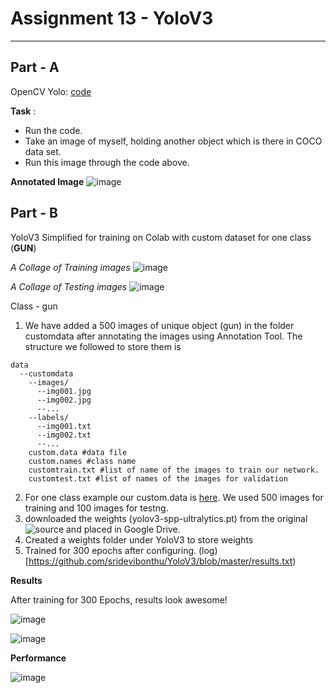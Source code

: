 # Assignment 13 - YoloV3
________

## Part - A
OpenCV Yolo: [code](https://github.com/sridevibonthu/EVA/blob/master/S13/EVA4_S13_Task1_OPENCV_YOLO.ipynb)

**Task** : 
* Run the code.
* Take an image of myself, holding another object which is there in COCO data set.
* Run this image through the code above. 

**Annotated Image**
![image](https://github.com/sridevibonthu/EVA/blob/master/S13/annotated_sridevi.png)


## Part - B
YoloV3 Simplified for training on Colab with custom dataset for one class (**GUN**)

_A Collage of Training images_
![image](https://github.com/sridevibonthu/YoloV3/blob/master/train_batch0.png)

_A Collage of Testing images_
![image](https://github.com/sridevibonthu/YoloV3/blob/master/test_batch0.png)

Class - gun

1. We have added a 500 images of unique object (gun) in the folder customdata after annotating the images using Annotation Tool. The structure we followed to store them is
```
data
  --customdata
    --images/
      --img001.jpg
      --img002.jpg
      --...
    --labels/
      --img001.txt
      --img002.txt
      --...
    custom.data #data file
    custom.names #class name
    customtrain.txt #list of name of the images to train our network.
    customtest.txt #list of names of the images for validation
```
2. For one class example our custom.data is [here](https://github.com/sridevibonthu/YoloV3/blob/master/data/customdata/custom.data). We used 500 images for training and 100 images for testng.
2. downloaded the weights (yolov3-spp-ultralytics.pt) from the original ![source](https://drive.google.com/open?id=1LezFG5g3BCW6iYaV89B2i64cqEUZD7e0) and placed in Google Drive. 
3. Created a weights folder under YoloV3 to store weights
4. Trained for 300 epochs after configuring. (log)[https://github.com/sridevibonthu/YoloV3/blob/master/results.txt)



**Results**

After training for 300 Epochs, results look awesome!

![image](https://github.com/sridevibonthu/YoloV3/blob/master/output/img080.jpg)

![image](https://github.com/sridevibonthu/YoloV3/blob/master/output/img082.jpg)

**Performance**

![image](https://github.com/sridevibonthu/YoloV3/blob/master/results.png)
